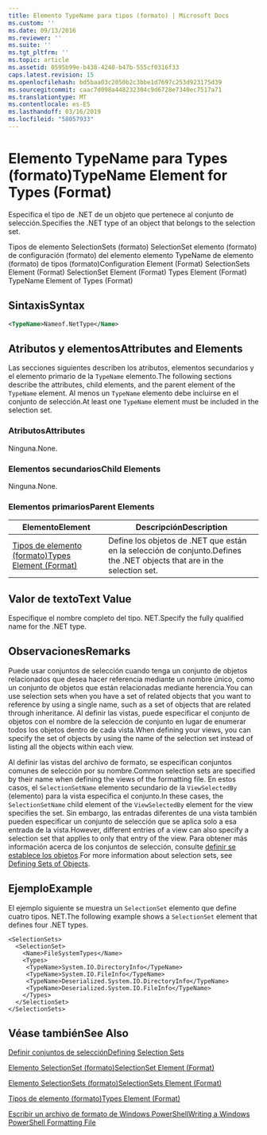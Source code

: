 ```yaml
---
title: Elemento TypeName para tipos (formato) | Microsoft Docs
ms.custom: ''
ms.date: 09/13/2016
ms.reviewer: ''
ms.suite: ''
ms.tgt_pltfrm: ''
ms.topic: article
ms.assetid: 0595b99e-b438-4240-b47b-555cf0316f33
caps.latest.revision: 15
ms.openlocfilehash: bd5baa03c2050b2c3bbe1d7697c253d923175d39
ms.sourcegitcommit: caac7d098a448232304c9d6728e7340ec7517a71
ms.translationtype: MT
ms.contentlocale: es-ES
ms.lasthandoff: 03/16/2019
ms.locfileid: "58057933"
---
```

# <a name="typename-element-for-types-format"></a><span data-ttu-id="c867f-102">Elemento TypeName para Types (formato)</span><span class="sxs-lookup"><span data-stu-id="c867f-102">TypeName Element for Types (Format)</span></span>

<span data-ttu-id="c867f-103">Especifica el tipo de .NET de un objeto que pertenece al conjunto de selección.</span><span class="sxs-lookup"><span data-stu-id="c867f-103">Specifies the .NET type of an object that belongs to the selection set.</span></span>

<span data-ttu-id="c867f-104">Tipos de elemento SelectionSets (formato) SelectionSet elemento (formato) de configuración (formato) del elemento elemento TypeName de elemento (formato) de tipos (formato)</span><span class="sxs-lookup"><span data-stu-id="c867f-104">Configuration Element (Format) SelectionSets Element (Format) SelectionSet Element (Format) Types Element (Format) TypeName Element of Types (Format)</span></span>

## <a name="syntax"></a><span data-ttu-id="c867f-105">Sintaxis</span><span class="sxs-lookup"><span data-stu-id="c867f-105">Syntax</span></span>

```xml
<TypeName>Nameof.NetType</Name>
```

## <a name="attributes-and-elements"></a><span data-ttu-id="c867f-106">Atributos y elementos</span><span class="sxs-lookup"><span data-stu-id="c867f-106">Attributes and Elements</span></span>

<span data-ttu-id="c867f-107">Las secciones siguientes describen los atributos, elementos secundarios y el elemento primario de la `TypeName` elemento.</span><span class="sxs-lookup"><span data-stu-id="c867f-107">The following sections describe the attributes, child elements, and the parent element of the `TypeName` element.</span></span> <span data-ttu-id="c867f-108">Al menos un `TypeName` elemento debe incluirse en el conjunto de selección.</span><span class="sxs-lookup"><span data-stu-id="c867f-108">At least one `TypeName` element must be included in the selection set.</span></span>

### <a name="attributes"></a><span data-ttu-id="c867f-109">Atributos</span><span class="sxs-lookup"><span data-stu-id="c867f-109">Attributes</span></span>

<span data-ttu-id="c867f-110">Ninguna.</span><span class="sxs-lookup"><span data-stu-id="c867f-110">None.</span></span>

### <a name="child-elements"></a><span data-ttu-id="c867f-111">Elementos secundarios</span><span class="sxs-lookup"><span data-stu-id="c867f-111">Child Elements</span></span>

<span data-ttu-id="c867f-112">Ninguna.</span><span class="sxs-lookup"><span data-stu-id="c867f-112">None.</span></span>

### <a name="parent-elements"></a><span data-ttu-id="c867f-113">Elementos primarios</span><span class="sxs-lookup"><span data-stu-id="c867f-113">Parent Elements</span></span>

|<span data-ttu-id="c867f-114">Elemento</span><span class="sxs-lookup"><span data-stu-id="c867f-114">Element</span></span>|<span data-ttu-id="c867f-115">Descripción</span><span class="sxs-lookup"><span data-stu-id="c867f-115">Description</span></span>|
|-------------|-----------------|
|[<span data-ttu-id="c867f-116">Tipos de elemento (formato)</span><span class="sxs-lookup"><span data-stu-id="c867f-116">Types Element (Format)</span></span>](./types-element-for-selectionset-format.md)|<span data-ttu-id="c867f-117">Define los objetos de .NET que están en la selección de conjunto.</span><span class="sxs-lookup"><span data-stu-id="c867f-117">Defines the .NET objects that are in the selection set.</span></span>|

## <a name="text-value"></a><span data-ttu-id="c867f-118">Valor de texto</span><span class="sxs-lookup"><span data-stu-id="c867f-118">Text Value</span></span>

<span data-ttu-id="c867f-119">Especifique el nombre completo del tipo. NET.</span><span class="sxs-lookup"><span data-stu-id="c867f-119">Specify the fully qualified name for the .NET type.</span></span>

## <a name="remarks"></a><span data-ttu-id="c867f-120">Observaciones</span><span class="sxs-lookup"><span data-stu-id="c867f-120">Remarks</span></span>

<span data-ttu-id="c867f-121">Puede usar conjuntos de selección cuando tenga un conjunto de objetos relacionados que desea hacer referencia mediante un nombre único, como un conjunto de objetos que están relacionadas mediante herencia.</span><span class="sxs-lookup"><span data-stu-id="c867f-121">You can use selection sets when you have a set of related objects that you want to reference by using a single name, such as a set of objects that are related through inheritance.</span></span> <span data-ttu-id="c867f-122">Al definir las vistas, puede especificar el conjunto de objetos con el nombre de la selección de conjunto en lugar de enumerar todos los objetos dentro de cada vista.</span><span class="sxs-lookup"><span data-stu-id="c867f-122">When defining your views, you can specify the set of objects by using the name of the selection set instead of listing all the objects within each view.</span></span>

<span data-ttu-id="c867f-123">Al definir las vistas del archivo de formato, se especifican conjuntos comunes de selección por su nombre.</span><span class="sxs-lookup"><span data-stu-id="c867f-123">Common selection sets are specified by their name when defining the views of the formatting file.</span></span> <span data-ttu-id="c867f-124">En estos casos, el `SelectionSetName` elemento secundario de la `ViewSelectedBy` (elemento) para la vista especifica el conjunto.</span><span class="sxs-lookup"><span data-stu-id="c867f-124">In these cases, the `SelectionSetName` child element of the `ViewSelectedBy` element for the view specifies the set.</span></span> <span data-ttu-id="c867f-125">Sin embargo, las entradas diferentes de una vista también pueden especificar un conjunto de selección que se aplica solo a esa entrada de la vista.</span><span class="sxs-lookup"><span data-stu-id="c867f-125">However, different entries of a view can also specify a selection set that applies to only that entry of the view.</span></span> <span data-ttu-id="c867f-126">Para obtener más información acerca de los conjuntos de selección, consulte [definir se establece los objetos](./defining-selection-sets.md).</span><span class="sxs-lookup"><span data-stu-id="c867f-126">For more information about selection sets, see [Defining Sets of Objects](./defining-selection-sets.md).</span></span>

## <a name="example"></a><span data-ttu-id="c867f-127">Ejemplo</span><span class="sxs-lookup"><span data-stu-id="c867f-127">Example</span></span>

<span data-ttu-id="c867f-128">El ejemplo siguiente se muestra un `SelectionSet` elemento que define cuatro tipos. NET.</span><span class="sxs-lookup"><span data-stu-id="c867f-128">The following example shows a `SelectionSet` element that defines four .NET types.</span></span>

```
<SelectionSets>
  <SelectionSet>
    <Name>FileSystemTypes</Name>
    <Types>
     <TypeName>System.IO.DirectoryInfo</TypeName>
     <TypeName>System.IO.FileInfo</TypeName>
     <TypeName>Deserialized.System.IO.DirectoryInfo</TypeName>
     <TypeName>Deserialized.System.IO.FileInfo</TypeName>
    </Types>
  </SelectionSet>
</SelectionSets>
```

## <a name="see-also"></a><span data-ttu-id="c867f-129">Véase también</span><span class="sxs-lookup"><span data-stu-id="c867f-129">See Also</span></span>

[<span data-ttu-id="c867f-130">Definir conjuntos de selección</span><span class="sxs-lookup"><span data-stu-id="c867f-130">Defining Selection Sets</span></span>](./defining-selection-sets.md)

[<span data-ttu-id="c867f-131">Elemento SelectionSet (formato)</span><span class="sxs-lookup"><span data-stu-id="c867f-131">SelectionSet Element (Format)</span></span>](./selectionset-element-format.md)

[<span data-ttu-id="c867f-132">Elemento SelectionSets (formato)</span><span class="sxs-lookup"><span data-stu-id="c867f-132">SelectionSets Element (Format)</span></span>](./selectionsets-element-format.md)

[<span data-ttu-id="c867f-133">Tipos de elemento (formato)</span><span class="sxs-lookup"><span data-stu-id="c867f-133">Types Element (Format)</span></span>](./types-element-for-selectionset-format.md)

[<span data-ttu-id="c867f-134">Escribir un archivo de formato de Windows PowerShell</span><span class="sxs-lookup"><span data-stu-id="c867f-134">Writing a Windows PowerShell Formatting File</span></span>](./writing-a-powershell-formatting-file.md)

